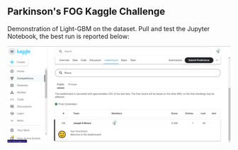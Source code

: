 ## Parkinson's FOG Kaggle Challenge

Demonstration of Light-GBM on the dataset. Pull and test the Jupyter Notebook, the best run is reported below:

![Sample Image](https://github.com/JosephRivera1/Parkinsons-FOG/blob/main/parkinsons.PNG)
